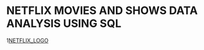# NETFLIX MOVIES AND SHOWS DATA ANALYSIS USING SQL
1[NETFLIX_LOGO](https://github.com/191Srishti/NETFLIX_SQL_PROJECT/blob/main/logo.png)

